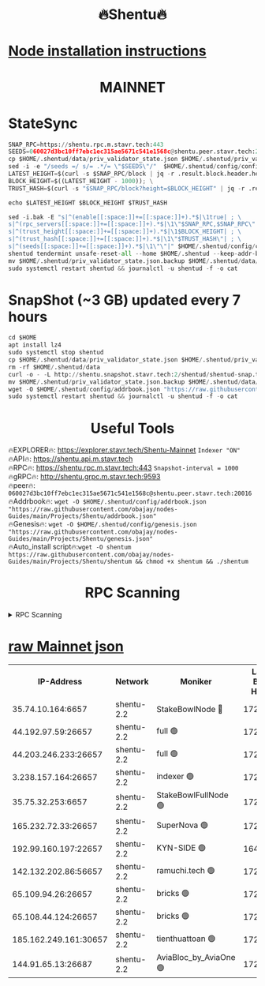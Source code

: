 <h1 align="center"> 🔥Shentu🔥</h1>

[Node installation instructions](https://github.com/obajay/nodes-Guides/tree/main/Projects/Shentu)
=
<h1 align="center"> MAINNET</h1>

# StateSync
```python
SNAP_RPC=https://shentu.rpc.m.stavr.tech:443
SEEDS=060027d3bc10ff7ebc1ec315ae5671c541e1568c@shentu.peer.stavr.tech:20016
cp $HOME/.shentud/data/priv_validator_state.json $HOME/.shentud/priv_validator_state.json.backup
sed -i -e "/seeds =/ s/= .*/= \"$SEEDS\"/"  $HOME/.shentud/config/config.toml
LATEST_HEIGHT=$(curl -s $SNAP_RPC/block | jq -r .result.block.header.height); \
BLOCK_HEIGHT=$((LATEST_HEIGHT - 1000)); \
TRUST_HASH=$(curl -s "$SNAP_RPC/block?height=$BLOCK_HEIGHT" | jq -r .result.block_id.hash)

echo $LATEST_HEIGHT $BLOCK_HEIGHT $TRUST_HASH

sed -i.bak -E "s|^(enable[[:space:]]+=[[:space:]]+).*$|\1true| ; \
s|^(rpc_servers[[:space:]]+=[[:space:]]+).*$|\1\"$SNAP_RPC,$SNAP_RPC\"| ; \
s|^(trust_height[[:space:]]+=[[:space:]]+).*$|\1$BLOCK_HEIGHT| ; \
s|^(trust_hash[[:space:]]+=[[:space:]]+).*$|\1\"$TRUST_HASH\"| ; \
s|^(seeds[[:space:]]+=[[:space:]]+).*$|\1\"\"|" $HOME/.shentud/config/config.toml
shentud tendermint unsafe-reset-all --home $HOME/.shentud --keep-addr-book
mv $HOME/.shentud/priv_validator_state.json.backup $HOME/.shentud/data/priv_validator_state.json
sudo systemctl restart shentud && journalctl -u shentud -f -o cat
```
# SnapShot (~3 GB) updated every 7 hours
```python
cd $HOME
apt install lz4
sudo systemctl stop shentud
cp $HOME/.shentud/data/priv_validator_state.json $HOME/.shentud/priv_validator_state.json.backup
rm -rf $HOME/.shentud/data
curl -o - -L http://shentu.snapshot.stavr.tech:2/shentud/shentud-snap.tar.lz4 | lz4 -c -d - | tar -x -C $HOME/.shentud --strip-components 2
mv $HOME/.shentud/priv_validator_state.json.backup $HOME/.shentud/data/priv_validator_state.json
wget -O $HOME/.shentud/config/addrbook.json "https://raw.githubusercontent.com/obajay/nodes-Guides/main/Projects/Shentu/addrbook.json"
sudo systemctl restart shentud && journalctl -u shentud -f -o cat
```

 <h1 align="center"> Useful Tools</h1>

🔥EXPLORER🔥:     https://explorer.stavr.tech/Shentu-Mainnet        `Indexer "ON"` \
🔥API🔥:          https://shentu.api.m.stavr.tech \
🔥RPC🔥:          https://shentu.rpc.m.stavr.tech:443              `Snapshot-interval = 1000` \
🔥gRPC🔥:         http://shentu.grpc.m.stavr.tech:9593 \
🔥peer🔥:         `060027d3bc10ff7ebc1ec315ae5671c541e1568c@shentu.peer.stavr.tech:20016` \
🔥Addrbook🔥:  `wget -O $HOME/.shentud/config/addrbook.json "https://raw.githubusercontent.com/obajay/nodes-Guides/main/Projects/Shentu/addrbook.json"` \
🔥Genesis🔥:  `wget -O $HOME/.shentud/config/genesis.json "https://raw.githubusercontent.com/obajay/nodes-Guides/main/Projects/Shentu/genesis.json"` \
🔥Auto_install script🔥:`wget -O shentum https://raw.githubusercontent.com/obajay/nodes-Guides/main/Projects/Shentu/shentum && chmod +x shentum && ./shentum`

<h1 align="center"> RPC Scanning</h1>

<details>
<summary>RPC Scanning</summary>

<h2 align="center"> We scan nodes in real time every 4 hours. And we provide the final result of RPC endpoints.
We cannot influence the operation of these nodes in any way. </h2>


```python
If Voting Power is higher than 0 --> then the Node is a validator of the network and may be subject to attack and be a potential threat to the chain.
```
```python
We marked such validators with a red symbol
```

</details>

[raw Mainnet json](https://rpc-check.shentum.stavr.tech/shentum/rpc-shentum-result.json)
=


<table><tr><th>IP-Address</th><th>Network</th><th>Moniker</th><th>Latest Block Height</th><th>Earliest Block Height</th><th>Catching Up</th><th>Tx Index</th><th>Voting Power</th><th>Scan Time</th></tr><tr><td>35.74.10.164:6657</td><td>shentu-2.2</td><td>StakeBowlNode 🔴</td><td>17251269</td><td>8308501</td><td>False</td><td>on</td><td>50178</td><td>2024-02-17T05:57:24.842966047UTC</td></tr><tr><td>44.192.97.59:26657</td><td>shentu-2.2</td><td>full 🟢</td><td>17251268</td><td>9786901</td><td>False</td><td>on</td><td>0</td><td>2024-02-17T05:57:21.376629904UTC</td></tr><tr><td>44.203.246.233:26657</td><td>shentu-2.2</td><td>full 🟢</td><td>17251270</td><td>9786901</td><td>False</td><td>on</td><td>0</td><td>2024-02-17T05:57:33.641217590UTC</td></tr><tr><td>3.238.157.164:26657</td><td>shentu-2.2</td><td>indexer 🟢</td><td>17251274</td><td>9786901</td><td>False</td><td>on</td><td>0</td><td>2024-02-17T05:57:55.282634550UTC</td></tr><tr><td>35.75.32.253:6657</td><td>shentu-2.2</td><td>StakeBowlFullNode 🟢</td><td>17251278</td><td>10470762</td><td>False</td><td>on</td><td>0</td><td>2024-02-17T05:58:19.783718040UTC</td></tr><tr><td>165.232.72.33:26657</td><td>shentu-2.2</td><td>SuperNova 🟢</td><td>17251278</td><td>15936001</td><td>False</td><td>on</td><td>0</td><td>2024-02-17T05:58:18.453709020UTC</td></tr><tr><td>192.99.160.197:22657</td><td>shentu-2.2</td><td>KYN-SIDE 🟢</td><td>16475472</td><td>16083091</td><td>False</td><td>on</td><td>0</td><td>2024-02-17T05:58:59.015379189UTC</td></tr><tr><td>142.132.202.86:56657</td><td>shentu-2.2</td><td>ramuchi.tech 🟢</td><td>17251284</td><td>16196001</td><td>False</td><td>on</td><td>0</td><td>2024-02-17T05:58:49.286380591UTC</td></tr><tr><td>65.109.94.26:26657</td><td>shentu-2.2</td><td>bricks 🟢</td><td>17251285</td><td>16401001</td><td>False</td><td>on</td><td>0</td><td>2024-02-17T05:58:56.331963202UTC</td></tr><tr><td>65.108.44.124:26657</td><td>shentu-2.2</td><td>bricks 🟢</td><td>17251285</td><td>16401001</td><td>False</td><td>on</td><td>0</td><td>2024-02-17T05:58:59.334960449UTC</td></tr><tr><td>185.162.249.161:30657</td><td>shentu-2.2</td><td>tienthuattoan 🟢</td><td>17245610</td><td>17008396</td><td>False</td><td>on</td><td>0</td><td>2024-02-17T05:58:01.684720552UTC</td></tr><tr><td>144.91.65.13:26687</td><td>shentu-2.2</td><td>AviaBloc_by_AviaOne 🟢</td><td>17251279</td><td>17245630</td><td>False</td><td>off</td><td>0</td><td>2024-02-17T05:58:26.380116403UTC</td></tr></table>
